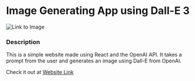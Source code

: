 # Image Generating App using Dall-E 3

![Link to Image](https://drive.google.com/file/d/1FmcZ7xW7BGtQF8-aY_frwXg_YjOlt9CN/view?usp=sharing)

### Description

This is a simple website made using React and the OpenAI API. It takes a prompt from the user and generates an image using Dall-E from OpenAI.

Check it out at [Website Link](https://dall-e-image-gen.vercel.app/)
